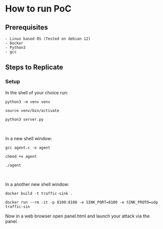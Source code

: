 # How to run PoC

## Prerequisites

    - Linux based OS (Tested on debian 12)
    - Docker
    - Python3
    - gcc


## Steps to Replicate

### Setup
In the shell of your choice run:
```shell
python3 -m venv venv
```
```shell
source venv/bin/activate
```
```shell
python3 server.py
```
<br/>

In a new shell window:
```shell
gcc agent.c -o agent
```
```shell
chmod +x agent
```
```shell
./agent
```
<br/>

In a another new shell window: 
```shell
docker build -t traffic-sink .
```
```shell
docker run --rm -it -p 8100:8100 -e SINK_PORT=8100 -e SINK_PROTO=udp traffic-sin
```


Now in a web browser open panel.html and launch your attack via the panel.
